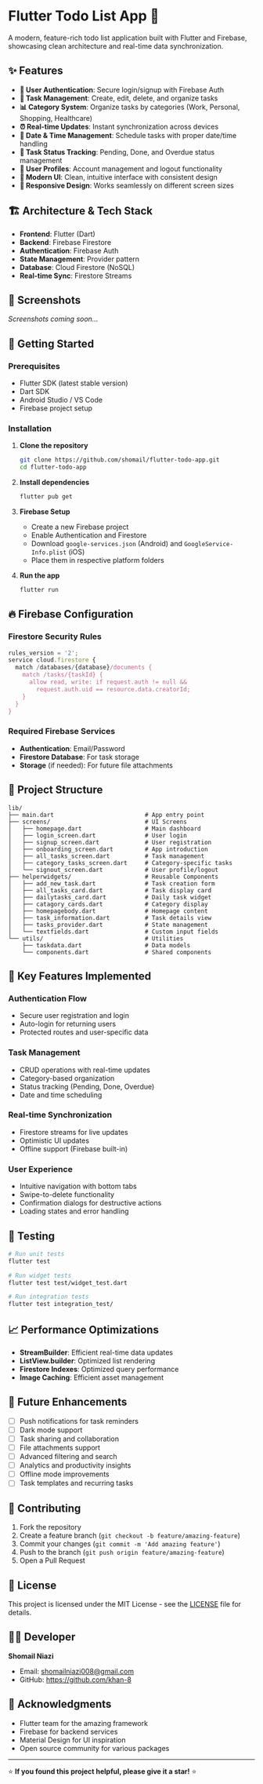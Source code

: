# Flutter Todo List App 📱

A modern, feature-rich todo list application built with Flutter and Firebase, showcasing clean architecture and real-time data synchronization.

## ✨ Features

- **🔐 User Authentication**: Secure login/signup with Firebase Auth
- **📝 Task Management**: Create, edit, delete, and organize tasks
- **📊 Category System**: Organize tasks by categories (Work, Personal, Shopping, Healthcare)
- **⏰ Real-time Updates**: Instant synchronization across devices
- **📅 Date & Time Management**: Schedule tasks with proper date/time handling
- **🎯 Task Status Tracking**: Pending, Done, and Overdue status management
- **👤 User Profiles**: Account management and logout functionality
- **🎨 Modern UI**: Clean, intuitive interface with consistent design
- **📱 Responsive Design**: Works seamlessly on different screen sizes

## 🏗️ Architecture & Tech Stack

- **Frontend**: Flutter (Dart)
- **Backend**: Firebase Firestore
- **Authentication**: Firebase Auth
- **State Management**: Provider pattern
- **Database**: Cloud Firestore (NoSQL)
- **Real-time Sync**: Firestore Streams

## 📱 Screenshots

<!-- Add screenshots here when available -->
*Screenshots coming soon...*

## 🚀 Getting Started

### Prerequisites

- Flutter SDK (latest stable version)
- Dart SDK
- Android Studio / VS Code
- Firebase project setup

### Installation

1. **Clone the repository**
   ```bash
   git clone https://github.com/shomail/flutter-todo-app.git
   cd flutter-todo-app
   ```

2. **Install dependencies**
   ```bash
   flutter pub get
   ```

3. **Firebase Setup**
   - Create a new Firebase project
   - Enable Authentication and Firestore
   - Download `google-services.json` (Android) and `GoogleService-Info.plist` (iOS)
   - Place them in respective platform folders

4. **Run the app**
   ```bash
   flutter run
   ```

## 🔥 Firebase Configuration

### Firestore Security Rules
```javascript
rules_version = '2';
service cloud.firestore {
  match /databases/{database}/documents {
    match /tasks/{taskId} {
      allow read, write: if request.auth != null && 
        request.auth.uid == resource.data.creatorId;
    }
  }
}
```

### Required Firebase Services
- **Authentication**: Email/Password
- **Firestore Database**: For task storage
- **Storage** (if needed): For future file attachments

## 📂 Project Structure

```
lib/
├── main.dart                          # App entry point
├── screens/                           # UI Screens
│   ├── homepage.dart                  # Main dashboard
│   ├── login_screen.dart              # User login
│   ├── signup_screen.dart             # User registration
│   ├── onboarding_screen.dart         # App introduction
│   ├── all_tasks_screen.dart          # Task management
│   ├── category_tasks_screen.dart     # Category-specific tasks
│   └── signout_screen.dart            # User profile/logout
├── helperwidgets/                     # Reusable Components
│   ├── add_new_task.dart              # Task creation form
│   ├── all_tasks_card.dart            # Task display card
│   ├── dailytasks_card.dart           # Daily task widget
│   ├── catagory_cards.dart            # Category display
│   ├── homepagebody.dart              # Homepage content
│   ├── task_information.dart          # Task details view
│   ├── tasks_provider.dart            # State management
│   └── textfields.dart                # Custom input fields
└── utils/                             # Utilities
    ├── taskdata.dart                  # Data models
    └── components.dart                # Shared components
```

## 🎯 Key Features Implemented

### Authentication Flow
- Secure user registration and login
- Auto-login for returning users
- Protected routes and user-specific data

### Task Management
- CRUD operations with real-time updates
- Category-based organization
- Status tracking (Pending, Done, Overdue)
- Date and time scheduling

### Real-time Synchronization
- Firestore streams for live updates
- Optimistic UI updates
- Offline support (Firebase built-in)

### User Experience
- Intuitive navigation with bottom tabs
- Swipe-to-delete functionality
- Confirmation dialogs for destructive actions
- Loading states and error handling

## 🧪 Testing

```bash
# Run unit tests
flutter test

# Run widget tests
flutter test test/widget_test.dart

# Run integration tests
flutter test integration_test/
```

## 📈 Performance Optimizations

- **StreamBuilder**: Efficient real-time data updates
- **ListView.builder**: Optimized list rendering
- **Firestore Indexes**: Optimized query performance
- **Image Caching**: Efficient asset management

## 🚧 Future Enhancements

- [ ] Push notifications for task reminders
- [ ] Dark mode support
- [ ] Task sharing and collaboration
- [ ] File attachments support
- [ ] Advanced filtering and search
- [ ] Analytics and productivity insights
- [ ] Offline mode improvements
- [ ] Task templates and recurring tasks

## 🤝 Contributing

1. Fork the repository
2. Create a feature branch (`git checkout -b feature/amazing-feature`)
3. Commit your changes (`git commit -m 'Add amazing feature'`)
4. Push to the branch (`git push origin feature/amazing-feature`)
5. Open a Pull Request

## 📄 License

This project is licensed under the MIT License - see the [LICENSE](LICENSE) file for details.

## 👨‍💻 Developer

**Shomail Niazi**
- Email: shomailniazi008@gmail.com
- GitHub: https://github.com/khan-8

## 🙏 Acknowledgments

- Flutter team for the amazing framework
- Firebase for backend services
- Material Design for UI inspiration
- Open source community for various packages

---

⭐ **If you found this project helpful, please give it a star!** ⭐
